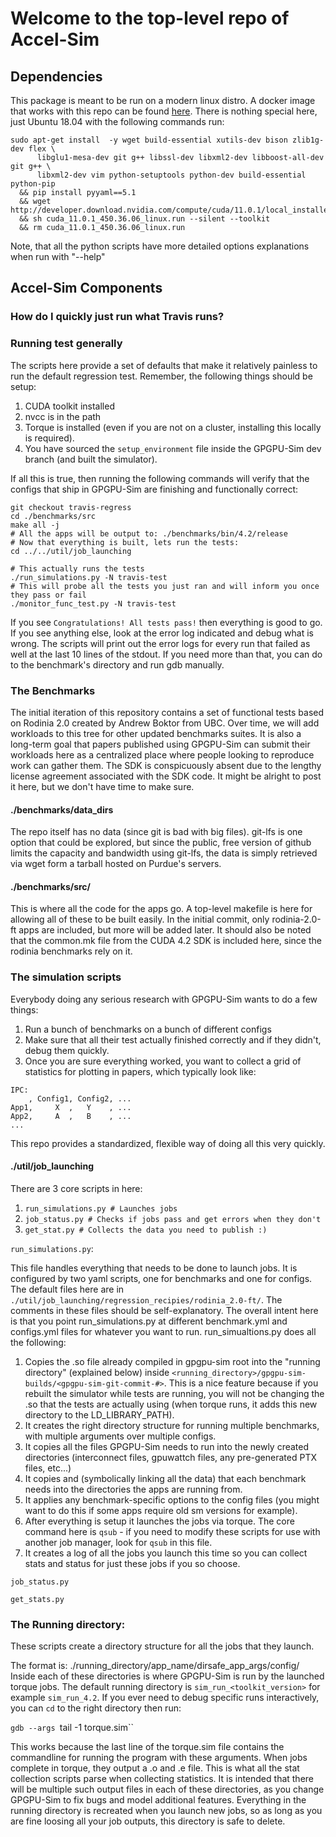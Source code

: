 # Welcome to the top-level repo of Accel-Sim

## Dependencies

This package is meant to be run on a modern linux distro.
A docker image that works with this repo can be found [here](https://hub.docker.com/repository/docker/accelsim/ubuntu-18.04_cuda-11).
There is nothing special here, just Ubuntu 18.04 with the following commands
run:
```
sudo apt-get install  -y wget build-essential xutils-dev bison zlib1g-dev flex \
      libglu1-mesa-dev git g++ libssl-dev libxml2-dev libboost-all-dev git g++ \
      libxml2-dev vim python-setuptools python-dev build-essential python-pip
  && pip install pyyaml==5.1
  && wget http://developer.download.nvidia.com/compute/cuda/11.0.1/local_installers/cuda_11.0.1_450.36.06_linux.run
  && sh cuda_11.0.1_450.36.06_linux.run --silent --toolkit
  && rm cuda_11.0.1_450.36.06_linux.run
```

Note, that all the python scripts have more detailed options explanations when run with "--help"

## Accel-Sim Components




### How do I quickly just run what Travis runs?



### Running test generally

The scripts here provide a set of defaults that make it relatively painless to run the default regression test.
Remember, the following things should be setup:

1. CUDA toolkit installed
2. nvcc is in the path
3. Torque is installed (even if you are not on a cluster, installing this locally is required).
4. You have sourced the `setup_environment` file inside the GPGPU-Sim dev branch (and built the simulator).

If all this is true, then running the following commands will verify that the configs that ship in GPGPU-Sim are finishing and functionally correct:

```
git checkout travis-regress
cd ./benchmarks/src
make all -j
# All the apps will be output to: ./benchmarks/bin/4.2/release
# Now that everything is built, lets run the tests:
cd ../../util/job_launching

# This actually runs the tests
./run_simulations.py -N travis-test
# This will probe all the tests you just ran and will inform you once they pass or fail
./monitor_func_test.py -N travis-test
```

If you see `Congratulations! All tests pass!` then everything is good to go.
If you see anything else, look at the error log indicated and debug what is wrong. The scripts will print out the error logs for every run that failed as well at the last 10 lines of the stdout.
If you need more than that, you can do to the benchmark's directory and run gdb manually.

### The Benchmarks

The initial iteration of this repository contains a set of functional tests based on Rodinia 2.0 created by Andrew Boktor from UBC.
Over time, we will add workloads to this tree for other updated benchmarks suites.
It is also a long-term goal that papers published using GPGPU-Sim can submit their workloads here as a centralized place where people looking to reproduce work can gather them.
The SDK is conspicuously absent due to the lengthy license agreement associated with the SDK code. It might be alright to post it here, but we don't have time to make sure.

#### ./benchmarks/data_dirs

The repo itself has no data (since git is bad with big files). git-lfs is one option that could be explored, but since the public, free version of github limits the
capacity and bandwidth using git-lfs, the data is simply retrieved via wget form a tarball hosted on Purdue's servers.

#### ./benchmarks/src/

This is where all the code for the apps go.
A top-level makefile  is here for allowing all of these to be built easily. In the initial commit, only rodinia-2.0-ft apps are included, but more will be added later.
It should also be noted that the common.mk file from the CUDA 4.2 SDK is included here, since the rodinia benchmarks rely on it.

### The simulation scripts

Everybody doing any serious research with GPGPU-Sim wants to do a few things:

1. Run a bunch of benchmarks on a bunch of different configs
2. Make sure that all their test actually finished correctly and if they didn't, debug them quickly.
3. Once you are sure everything worked, you want to collect a grid of statistics for plotting in papers, which typically look like:
```
IPC:
    , Config1, Config2, ...
App1,     X  ,   Y    , ...
App2,     A  ,   B    , ...
...
```

This repo provides a standardized, flexible way of doing all this very quickly.

#### ./util/job_launching

There are 3 core scripts in here:

1. `run_simulations.py # Launches jobs`
2. `job_status.py # Checks if jobs pass and get errors when they don't`
3. `get_stat.py # Collects the data you need to publish :)`

`run_simulations.py`:

This file handles everything that needs to be done to launch jobs.
It is configured by two yaml scripts, one for benchmarks and one for configs.
The default files here are in `./util/job_launching/regression_recipies/rodinia_2.0-ft/`.
The comments in these files should be self-explanatory. The overall intent here is that you point run_simulations.py at different benchmark.yml and configs.yml files for whatever you want to run.
run_simualtions.py does all the following:

1. Copies the .so file already compiled in gpgpu-sim root into the "running directory" (explained below) inside `<running_directory>/gpgpu-sim-builds/<gpgpu-sim-git-commit-#>`. This is a nice feature because if you rebuilt the simulator while tests are running, you will not be changing the .so that the tests are actually using (when torque runs, it adds this new directory to the LD_LIBRARY_PATH).
2. It creates the right directory structure for running multiple benchmarks, with multiple arguments over multiple configs.
3. It copies all the files GPGPU-Sim needs to run into the newly created directories (interconnect files, gpuwattch files, any pre-generated PTX files, etc...)
4. It copies and (symbolically linking all the data) that each benchmark needs into the directories the apps are running from.
5. It applies any benchmark-specific options to the config files (you might want to do this if some apps require old sm versions for example).
6. After everything is setup it launches the jobs via torque. The core command here is `qsub` - if you need to modify these scripts for use with another job manager, look for `qsub` in this file.
7. It creates a log of all the jobs you launch this time so you can collect stats and status for just these jobs if you so choose.

`job_status.py`


`get_stats.py`


### The Running directory:

These scripts create a directory structure for all the jobs that they launch.

The format is:
./running_directory/app_name/dirsafe_app_args/config/
Inside each of these directories is where GPGPU-Sim is run by the launched torque jobs.
The default running directory is `sim_run_<toolkit_version>` for example `sim_run_4.2`.
If you ever need to debug specific runs interactively, you can `cd` to the right directory then run:

`gdb --args `tail -1 torque.sim``

This works because the last line of the torque.sim file contains the commandline for running the program with these arguments.
When jobs complete in torque, they output a .o<jobId> and .e<jobId> file. This is what all the stat collection scripts parse when collecting statistics.
It is intended that there will be multiple such output files in each of these directories, as you change GPGPU-Sim to fix bugs and model additional features.
Everything in the running directory is recreated when you launch new jobs, so as long as you are fine loosing all your job outputs, this directory is safe to delete.

